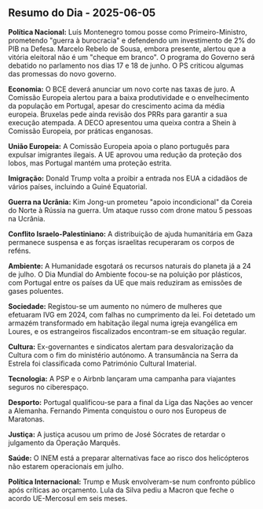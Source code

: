 ## Resumo do Dia - 2025-06-05

**Política Nacional:** Luís Montenegro tomou posse como Primeiro-Ministro, prometendo "guerra à burocracia" e defendendo um investimento de 2% do PIB na Defesa. Marcelo Rebelo de Sousa, embora presente, alertou que a vitória eleitoral não é um "cheque em branco". O programa do Governo será debatido no parlamento nos dias 17 e 18 de junho. O PS criticou algumas das promessas do novo governo.

**Economia:** O BCE deverá anunciar um novo corte nas taxas de juro. A Comissão Europeia alertou para a baixa produtividade e o envelhecimento da população em Portugal, apesar do crescimento acima da média europeia. Bruxelas pede ainda revisão dos PRRs para garantir a sua execução atempada. A DECO apresentou uma queixa contra a Shein à Comissão Europeia, por práticas enganosas.

**União Europeia:** A Comissão Europeia apoia o plano português para expulsar imigrantes ilegais. A UE aprovou uma redução da proteção dos lobos, mas Portugal mantém uma proteção estrita.

**Imigração:** Donald Trump volta a proibir a entrada nos EUA a cidadãos de vários países, incluindo a Guiné Equatorial.

**Guerra na Ucrânia:** Kim Jong-un prometeu "apoio incondicional" da Coreia do Norte à Rússia na guerra. Um ataque russo com drone matou 5 pessoas na Ucrânia.

**Conflito Israelo-Palestiniano:** A distribuição de ajuda humanitária em Gaza permanece suspensa e as forças israelitas recuperaram os corpos de reféns.

**Ambiente:** A Humanidade esgotará os recursos naturais do planeta já a 24 de julho. O Dia Mundial do Ambiente focou-se na poluição por plásticos, com Portugal entre os países da UE que mais reduziram as emissões de gases poluentes.

**Sociedade:** Registou-se um aumento no número de mulheres que efetuaram IVG em 2024, com falhas no cumprimento da lei. Foi detetado um armazém transformado em habitação ilegal numa igreja evangélica em Loures, e os estrangeiros fiscalizados encontram-se em situação regular.

**Cultura:** Ex-governantes e sindicatos alertam para desvalorização da Cultura com o fim do ministério autónomo. A transumância na Serra da Estrela foi classificada como Património Cultural Imaterial.

**Tecnologia:** A PSP e o Airbnb lançaram uma campanha para viajantes seguros no ciberespaço.

**Desporto:** Portugal qualificou-se para a final da Liga das Nações ao vencer a Alemanha. Fernando Pimenta conquistou o ouro nos Europeus de Maratonas.

**Justiça:** A justiça acusou um primo de José Sócrates de retardar o julgamento da Operação Marquês.

**Saúde:** O INEM está a preparar alternativas face ao risco dos helicópteros não estarem operacionais em julho.

**Política Internacional:** Trump e Musk envolveram-se num confronto público após críticas ao orçamento. Lula da Silva pediu a Macron que feche o acordo UE-Mercosul em seis meses.